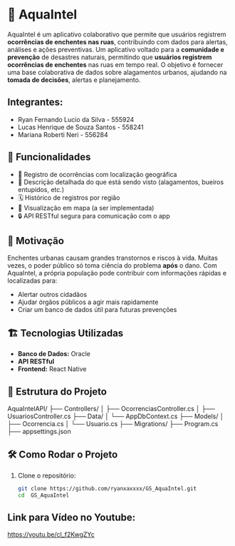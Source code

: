 # 🌊 AquaIntel

AquaIntel é um aplicativo colaborativo que permite que usuários registrem **ocorrências de enchentes nas ruas**, contribuindo com dados para alertas, análises e ações preventivas.
Um aplicativo voltado para a **comunidade e prevenção** de desastres naturais, permitindo que **usuários registrem ocorrências de enchentes** nas ruas em tempo real.
O objetivo é fornecer uma base colaborativa de dados sobre alagamentos urbanos, ajudando na **tomada de decisões**, alertas e planejamento.

## Integrantes:
- Ryan Fernando Lucio da Silva - 555924
- Lucas Henrique de Souza Santos - 558241
- Mariana Roberti Neri - 556284

## 🚀 Funcionalidades

- 📍 Registro de ocorrências com localização geográfica
- 📝 Descrição detalhada do que está sendo visto (alagamentos, bueiros entupidos, etc.)
- 🗓 Histórico de registros por região
- 🧭 Visualização em mapa (a ser implementada)
- 🔒 API RESTful segura para comunicação com o app

## 🧠 Motivação

Enchentes urbanas causam grandes transtornos e riscos à vida. Muitas vezes, o poder público só toma ciência do problema **após** o dano. 
Com AquaIntel, a própria população pode contribuir com informações rápidas e localizadas para:

- Alertar outros cidadãos
- Ajudar órgãos públicos a agir mais rapidamente
- Criar um banco de dados útil para futuras prevenções

## 🏗 Tecnologias Utilizadas

- **Banco de Dados:** Oracle
- **API RESTful**
- **Frontend:** React Native

## 📁 Estrutura do Projeto

AquaIntelAPI/
├── Controllers/
│   ├── OcorrenciasController.cs
│   ├── UsuariosController.cs
├── Data/
│   └── AppDbContext.cs
├── Models/
│   ├── Ocorrencia.cs
│   └── Usuario.cs
├── Migrations/
├── Program.cs
├── appsettings.json

## 🛠 Como Rodar o Projeto

1. Clone o repositório:
   ```bash
   git clone https://github.com/ryanxaxxxx/GS_AquaIntel.git
   cd  GS_AquaIntel

## Link para Vídeo no Youtube:
https://youtu.be/cl_f2KwgZYc



   
